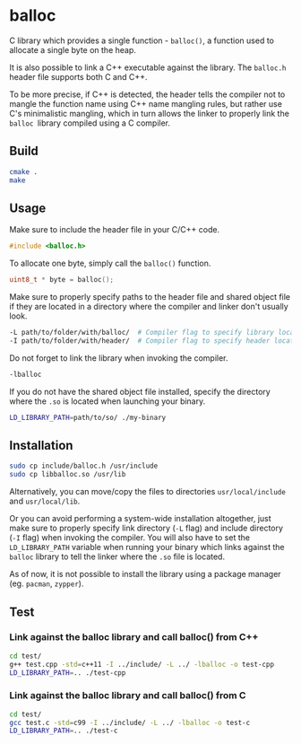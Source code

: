 # balloc
C library which provides a single function - `balloc()`,
a function used to allocate a single byte on the heap.

It is also possible to link a C++ executable against the library.
The `balloc.h` header file supports both C and C++.

To be more precise, if C++ is detected, the header tells the
compiler not to mangle the function name using C++ name mangling
rules, but rather use C's minimalistic mangling, which in turn
allows the linker to properly link the `balloc `library compiled
using a C compiler.

## Build

```sh
cmake .
make
```

## Usage

Make sure to include the header file in your C/C++ code.

```c
#include <balloc.h>
```

To allocate one byte, simply call the `balloc()` function.

```c
uint8_t * byte = balloc();
```

Make sure to properly specify paths to the header file
and shared object file if they are located in a directory
where the compiler and linker don't usually look.

```sh
-L path/to/folder/with/balloc/  # Compiler flag to specify library location
-I path/to/folder/with/header/  # Compiler flag to specify header location
```

Do not forget to link the library when invoking the compiler.

```sh
-lballoc
```

If you do not have the shared object file installed,
specify the directory where the `.so` is located
when launching your binary.

```sh
LD_LIBRARY_PATH=path/to/so/ ./my-binary
```

## Installation

```sh
sudo cp include/balloc.h /usr/include
sudo cp libballoc.so /usr/lib
```

Alternatively, you can move/copy the files to directories
`usr/local/include` and `usr/local/lib`.

Or you can avoid performing a system-wide installation altogether,
just make sure to properly specify link directory (`-L` flag)
and include directory (`-I` flag) when invoking the compiler.
You will also have to set the `LD_LIBRARY_PATH` variable when
running your binary which links against the `balloc` library
to tell the linker where the `.so` file is located.

As of now, it is not possible to install the library using
a package manager (eg. `pacman`, `zypper`).

## Test

### Link against the balloc library and call balloc() from C++

```sh
cd test/
g++ test.cpp -std=c++11 -I ../include/ -L ../ -lballoc -o test-cpp
LD_LIBRARY_PATH=.. ./test-cpp
```

### Link against the balloc library and call balloc() from C

```sh
cd test/
gcc test.c -std=c99 -I ../include/ -L ../ -lballoc -o test-c
LD_LIBRARY_PATH=.. ./test-c
```

